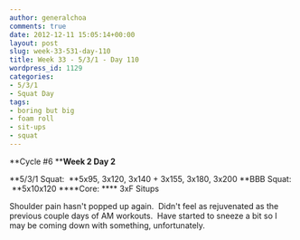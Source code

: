 ```yaml
---
author: generalchoa
comments: true
date: 2012-12-11 15:05:14+00:00
layout: post
slug: week-33-531-day-110
title: Week 33 - 5/3/1 - Day 110
wordpress_id: 1129
categories:
- 5/3/1
- Squat Day
tags:
- boring but big
- foam roll
- sit-ups
- squat
---
```


**Cycle #6
****Week 2 Day 2**

**5/3/1 Squat:  **5x95, 3x120, 3x140 + 3x155, 3x180, 3x200
**BBB Squat:  **5x10x120
****Core: **** 3xF Situps

Shoulder pain hasn't popped up again.  Didn't feel as rejuvenated as the previous couple days of AM workouts.  Have started to sneeze a bit so I may be coming down with something, unfortunately.
